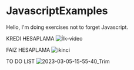 # JavascriptExamples
Hello, I'm doing exercises not to forget Javascript.

KREDI HESAPLAMA
![İlk-video](https://user-images.githubusercontent.com/67739721/222913168-60712ab1-e1ae-414a-9548-e0ea27df86e1.gif)


FAIZ HESAPLAMA
![ikinci](https://user-images.githubusercontent.com/67739721/222913282-6b8551a7-8678-4361-9948-ee547a02b204.gif)


TO DO LIST
![2023-03-05-15-55-40_Trim](https://user-images.githubusercontent.com/67739721/222961769-c66a1f7d-baac-4c09-bf52-9663eacd7dd1.gif)
